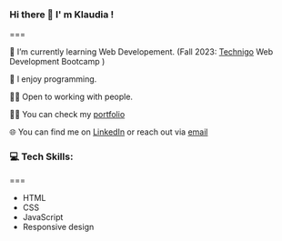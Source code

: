 ### Hi there 👋 I' m Klaudia !
===

 🌱 I’m currently learning Web Developement. (Fall 2023: [Technigo](https://www.technigo.io/) Web Development Bootcamp )
 
 🥑 I enjoy programming.
 
 🙌🏻 Open to working with people.

 👩‍💻 You can check my [portfolio](https://imaginative-froyo-748def.netlify.app/)

 🌐 You can find me on [LinkedIn](https://www.linkedin.com/in/klaudiawroblewska0410/) or reach out via [email](mailto:kwroblewska0410@gmail.com) 

###  💻 Tech Skills:
===
* HTML
* CSS
* JavaScript
* Responsive design






